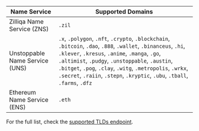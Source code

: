 | Name Service                   | Supported Domains                                                                                                                                                                                                                                                                                                                                             |
| ------------------------------ | ------------------------------------------------------------------------------------------------------------------------------------------------------------------------------------------------------------------------------------------------------------------------------------------------------------------------------------------------------------- |
| Zilliqa Name Service (ZNS)     | `.zil`                                                                                                                                                                                                                                                                                                                                                        |
| Unstoppable Name Service (UNS) | `.x`, `.polygon`, `.nft`, `.crypto`, `.blockchain`, `.bitcoin`, `.dao`, `.888`, `.wallet`, `.binanceus`, `.hi`, `.klever`, `.kresus`, `.anime`, `.manga`, `.go`, `.altimist`, `.pudgy`, `.unstoppable`, `.austin`, `.bitget`, `.pog`, `.clay`, `.witg`, `.metropolis`, `.wrkx`, `.secret`, `.raiin`, `.stepn`, `.kryptic`, `.ubu`, `.tball`, `.farms`, `.dfz` |
| Ethereum Name Service (ENS)    | `.eth`                                                                                                                                                                                                                                                                                                                                                        |

For the full list, check the [supported TLDs endpoint](https://api.unstoppabledomains.com/resolve/supported_tlds).
